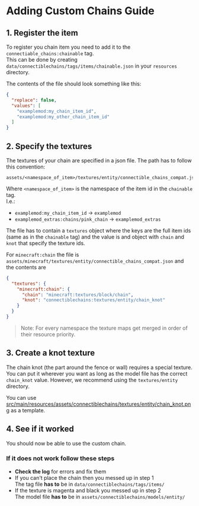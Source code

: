 # Adding Custom Chains Guide

## 1. Register the item

To register you chain item you need to add it to the `connectiable_chains:chainable` tag.  
This can be done by creating `data/connectiblechains/tags/items/chainable.json` in your `resources` directory.

The contents of the file should look something like this:
```json
{
  "replace": false,
  "values": [
    "examplemod:my_chain_item_id",
    "examplemod:my_other_chain_item_id"
  ]
}
```

## 2. Specify the textures

The textures of your chain are specified in a json file.
The path has to follow this convention: 
```
assets/<namespace_of_item>/textures/entity/connectible_chains_compat.json
```
Where `<namespace_of_item>` is the namespace of the item id in the `chainable` tag.  
I.e.: 
- `examplemod:my_chain_item_id` -> `examplemod`
- `examplemod_extras:chains/pink_chain` -> `examplemod_extras`

The file has to contain a `textures` object where the keys are the full item ids (same as in the `chainable` tag) 
and the value is and object with `chain` and `knot` that specify the texture ids.

For `minecraft:chain` the file is `assets/minecraft/textures/entity/connectible_chains_compat.json` and the contents are
```json
{
  "textures": {
    "minecraft:chain": {
      "chain": "minecraft:textures/block/chain",
      "knot": "connectiblechains:textures/entity/chain_knot"
    }
  }
}

```

> Note: For every namespace the texture maps get merged in order of their resource priority.

## 3. Create a knot texture

The chain knot (the part around the fence or wall) requires a special texture. 
You can put it wherever you want as long as the model file has the correct `chain_knot` value.
However, we recommend using the `textures/entity` directory.

You can use [src/main/resources/assets/connectiblechains/textures/entity/chain_knot.png](src/main/resources/assets/connectiblechains/textures/entity/chain_knot.png) as a template.

## 4. See if it worked

You should now be able to use the custom chain. 

### If it does not work follow these steps

- **Check the log** for errors and fix them
- If you can't place the chain then you messed up in step 1  
   The tag file **has to** be in `data/connectiblechains/tags/items/`
- If the texture is magenta and black you messed up in step 2  
   The model file **has to** be in `assets/connectiblechains/models/entity/`